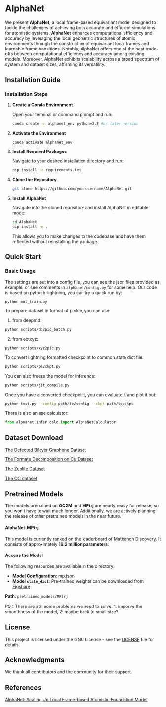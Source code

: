 # AlphaNet

We present **AlphaNet**, a local frame-based equivariant model designed to tackle the challenges of achieving both accurate and efficient simulations for atomistic systems.  **AlphaNet** enhances computational efficiency and accuracy by leveraging the local geometric structures of atomic environments through the construction of equivariant local frames and learnable frame transitions. Notably, AlphaNet offers one of the best trade-offs between computational efficiency and accuracy among existing models. Moreover, AlphaNet exhibits scalability across a broad spectrum of system and dataset sizes, affirming its versatility.

## Installation Guide

### Installation Steps

1. **Create a Conda Environment**

   Open your terminal or command prompt and run:

   ```bash
   conda create -n alphanet_env python=3.8 #or later version
   ```

2. **Activate the Environment**

   ```bash
   conda activate alphanet_env
   ```

3. **Install Required Packages**

   Navigate to your desired installation directory and run:

   ```bash
   pip install -r requirements.txt
   ```

4. **Clone the Repository**

   ```bash
   git clone https://github.com/yourusername/AlphaNet.git
   ```

5. **Install AlphaNet**

   Navigate into the cloned repository and install AlphaNet in editable mode:

   ```bash
   cd AlphaNet
   pip install -e .
   ```

   This allows you to make changes to the codebase and have them reflected without reinstalling the package.

## Quick Start

### Basic Usage

The settings are put into a config file, you can see the json files provided as example, or see comments in `alphanet/config.py` for some help. 
Our code is based on pytorch-lightning, you can try a quick run by:

```bash 
python mul_train.py
```

To prepare dataset in format of pickle, you can use:

1. from deepmd:

```bash 
python scripts/dp2pic_batch.py
```

2. from extxyz:

```bash 
python scripts/xyz2pic.py
```

To convert lightning formatted checkpoint to common state dict file:

```bash 
python scripts/pl2ckpt.py
```

You can also freeze the model for inference:

```bash 
python scripts/jit_compile.py
```

Once you have a converted checkpoint, you can evaluate it and plot it out:

```bash 
python test.py --config path/to/config --ckpt path/to/ckpt
```
There is also an ase calculator:

```python 
from alpnanet.infer.calc import AlphaNetCalculator
```
## Dataset Download

[The Defected Bilayer Graphene Dataset](https://zenodo.org/records/10374206)

[The Formate Decomposition on Cu Dataset](https://archive.materialscloud.org/record/2022.45)

[The Zeolite Dataset](https://doi.org/10.6084/m9.figshare.27800211)

[The OC dataset](https://opencatalystproject.org/)

## Pretrained Models

The models pretrained on **OC2M** and **MPtrj** are nearly ready for release, so you won’t have to wait much longer. Additionally, we are actively planning the release of other pretrained models in the near future.

#### ​**AlphaNet-MPtrj**

This model is currently ranked on the leaderboard of [Matbench Discovery](https://matbench-discovery.materialsproject.org/). It consists of approximately ​**16.2 million parameters**.

#### ​**Access the Model**

The following resources are available in the directory:

- ​**Model Configuration**: mp.json
- ​**Model `state_dict`**: Pre-trained weights can be downloaded from [Figshare](https://ndownloader.figshare.com/files/52870784).

**Path**: `pretrained_models/MPtrj`

PS：There are still some problems we need to solve: 1: imporve the smoothness of the model, 2: maybe back to small size?

## License

This project is licensed under the GNU License - see the [LICENSE](LICENSE) file for details.

## Acknowledgments

We thank all contributors and the community for their support.

## References
[AlphaNet: Scaling Up Local Frame-based Atomistic Foundation Model](https://arxiv.org/abs/2501.07155)
